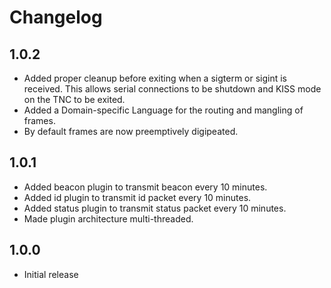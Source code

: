# Changelog

## 1.0.2

* Added proper cleanup before exiting when a sigterm or sigint is received. This allows serial connections to be
  shutdown and KISS mode on the TNC to be exited.
* Added a Domain-specific Language for the routing and mangling of frames.
* By default frames are now preemptively digipeated.

## 1.0.1

* Added beacon plugin to transmit beacon every 10 minutes.
* Added id plugin to transmit id packet every 10 minutes.
* Added status plugin to transmit status packet every 10 minutes.
* Made plugin architecture multi-threaded.

## 1.0.0

* Initial release